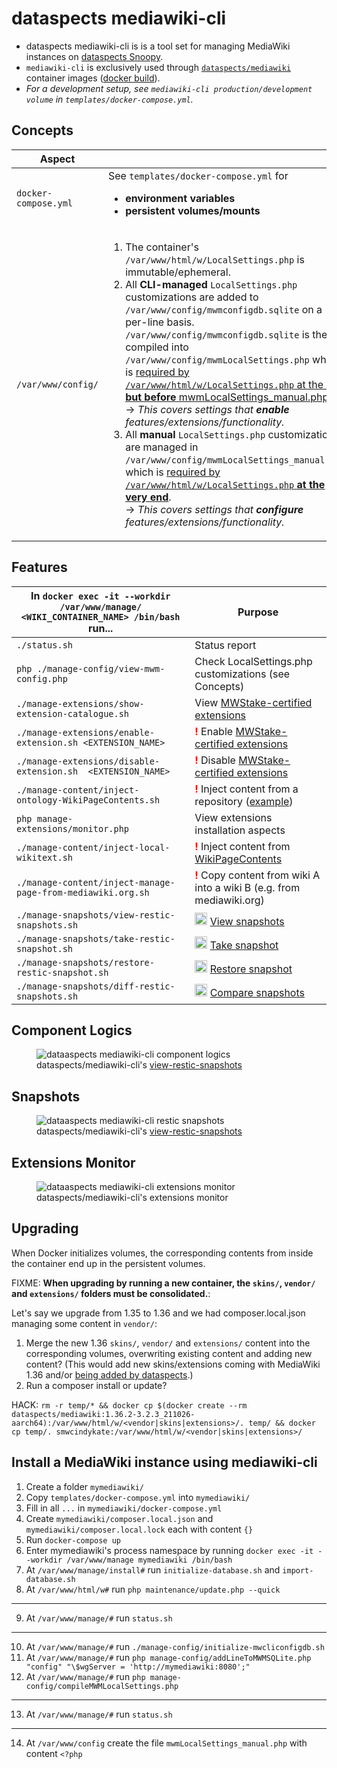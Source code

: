# dataspects mediawiki-cli

* dataspects mediawiki-cli is is a tool set for managing MediaWiki instances on [dataspects Snoopy](https://github.com/dataspects/snoopy).
* `mediawiki-cli` is exclusively used through [`dataspects/mediawiki`](https://hub.docker.com/r/dataspects/mediawiki) container images ([docker build](https://github.com/dataspects/dataspectsSystemBuilder/tree/master/docker-images/mediawiki)).
* *For a development setup, see `mediawiki-cli production/development volume` in `templates/docker-compose.yml`.*

## Concepts

| Aspect |   |
| ------ | - |
| `docker-compose.yml` | See `templates/docker-compose.yml` for<ul><li>**environment variables**</li><li>**persistent volumes/mounts**</li></ul> |
| `/var/www/config/` | <ol><li>The container's `/var/www/html/w/LocalSettings.php` is immutable/ephemeral.</li><li>All **CLI-managed** `LocalSettings.php` customizations are added to `/var/www/config/mwmconfigdb.sqlite` on a per-line basis. `/var/www/config/mwmconfigdb.sqlite` is then compiled into `/var/www/config/mwmLocalSettings.php` which is [required by `/var/www/html/w/LocalSettings.php` at the end <u>**but before**</u> mwmLocalSettings_manual.php](https://github.com/dataspects/dataspectsSystemBuilder/blob/master/docker-images/mediawiki/require_customizations.sh).<br/>&rarr; *This covers settings that **enable** features/extensions/functionality.*</li><li>All **manual** `LocalSettings.php` customizations are managed in `/var/www/config/mwmLocalSettings_manual.php` which is [required by `/var/www/html/w/LocalSettings.php` <u>**at the very end**</u>](https://github.com/dataspects/dataspectsSystemBuilder/blob/master/docker-images/mediawiki/require_customizations.sh).<br/>&rarr; *This covers settings that **configure** features/extensions/functionality.*</li><ol> |

## Features

| In `docker exec -it --workdir /var/www/manage/ <WIKI_CONTAINER_NAME> /bin/bash` run... | Purpose |
| ---------------------------------------------- | ------- |
| `./status.sh` | Status report |
| `php ./manage-config/view-mwm-config.php` | Check LocalSettings.php customizations (see Concepts) |
| `./manage-extensions/show-extension-catalogue.sh` | View [MWStake-certified extensions](https://raw.githubusercontent.com/dataspects/mediawiki-cli/main/catalogues/extensions.json) |
| `./manage-extensions/enable-extension.sh <EXTENSION_NAME>` | **<span style="color: red">!</span>** Enable [MWStake-certified extensions](https://raw.githubusercontent.com/dataspects/mediawiki-cli/main/catalogues/extensions.json) |
| `./manage-extensions/disable-extension.sh  <EXTENSION_NAME>` | **<span style="color: red">!</span>** Disable [MWStake-certified extensions](https://raw.githubusercontent.com/dataspects/mediawiki-cli/main/catalogues/extensions.json) |
| `./manage-content/inject-ontology-WikiPageContents.sh` | **<span style="color: red">!</span>** Inject content from a repository ([example](https://github.com/dataspects/dataspectsSystemCoreOntology)) |
| `php manage-extensions/monitor.php` | View extensions installation aspects |
| `./manage-content/inject-local-wikitext.sh` | **<span style="color: red">!</span>** Inject content from [WikiPageContents](https://github.com/dataspects/mediawiki-cli/tree/main/WikiPageContents) |
| `./manage-content/inject-manage-page-from-mediawiki.org.sh` | **<span style="color: red">!</span>** Copy content from wiki A into a wiki B (e.g. from mediawiki.org) |
| `./manage-snapshots/view-restic-snapshots.sh` | <img src="https://restic.readthedocs.io/en/stable/_static/logo.png" height="20"/> [View snapshots](https://restic.readthedocs.io/en/stable/045_working_with_repos.html) |
| `./manage-snapshots/take-restic-snapshot.sh` | <img src="https://restic.readthedocs.io/en/stable/_static/logo.png" height="20"/> [Take snapshot](https://restic.readthedocs.io/en/stable/040_backup.html) |
| `./manage-snapshots/restore-restic-snapshot.sh` | <img src="https://restic.readthedocs.io/en/stable/_static/logo.png" height="20"/> [Restore snapshot](https://restic.readthedocs.io/en/stable/050_restore.html) |
| `./manage-snapshots/diff-restic-snapshots.sh` | <img src="https://restic.readthedocs.io/en/stable/_static/logo.png" height="20"/> [Compare snapshots](https://restic.readthedocs.io/en/stable/040_backup.html?highlight=diff#comparing-snapshots) |

## Component Logics

<figure>
<img src="images/component-logics.png" alt="dataaspects mediawiki-cli component logics">
    <figcaption>dataspects/mediawiki-cli's <a href="https://github.com/dataspects/mediawiki-cli/blob/main/manage-snapshots/view-restic-snapshots.sh">view-restic-snapshots</a></figcaption>
</figure>

## Snapshots

<figure>
<img src="images/snapshots.png" alt="dataaspects mediawiki-cli restic snapshots">
    <figcaption>dataspects/mediawiki-cli's <a href="https://github.com/dataspects/mediawiki-cli/blob/main/manage-snapshots/view-restic-snapshots.sh">view-restic-snapshots</a></figcaption>
</figure>

## Extensions Monitor

<figure>
<img src="images/extensions-monitor.png" alt="dataaspects mediawiki-cli extensions monitor">
    <figcaption>dataspects/mediawiki-cli's extensions monitor</figcaption>
</figure>

## Upgrading

When Docker initializes volumes, the corresponding contents from inside the container end up in the persistent volumes.

FIXME: **When upgrading by running a new container, the `skins/`, `vendor/` and `extensions/` folders must be consolidated.**:

Let's say we upgrade from 1.35 to 1.36 and we had composer.local.json managing some content in `vendor/`:

1. Merge the new 1.36 `skins/`, `vendor/` and `extensions/` content into the corresponding volumes, overwriting existing content and adding new content? (This would add new skins/extensions coming with MediaWiki 1.36 and/or [being added by dataspects](https://github.com/dataspects/dataspectsSystemBuilder/tree/master/ansible_templates).)
2. Run a composer install or update?

HACK:
`rm -r temp/* && docker cp $(docker create --rm dataspects/mediawiki:1.36.2-3.2.3_211026-aarch64):/var/www/html/w/<vendor|skins|extensions>/. temp/ && docker cp temp/. smwcindykate:/var/www/html/w/<vendor|skins|extensions>/`

## Install a MediaWiki instance using mediawiki-cli

1. Create a folder `mymediawiki/`
2. Copy `templates/docker-compose.yml` into `mymediawiki/`
3. Fill in all `...` in `mymediawiki/docker-compose.yml`
4. Create `mymediawiki/composer.local.json` and `mymediawiki/composer.local.lock` each with content `{}`
5. Run `docker-compose up`
6. Enter mymediawiki's process namespace by running `docker exec -it --workdir /var/www/manage mymediawiki /bin/bash`
7. At `/var/www/manage/install#` run `initialize-database.sh` and `import-database.sh`
8. At `/var/www/html/w#` run `php maintenance/update.php --quick`
---
9. At `/var/www/manage/#` run `status.sh`
---
10. At `/var/www/manage/#` run `./manage-config/initialize-mwcliconfigdb.sh`
11. At `/var/www/manage/#` run `php manage-config/addLineToMWMSQLite.php "config" "\$wgServer = 'http://mymediawiki:8080';"`
12. At `/var/www/manage/#` run `php manage-config/compileMWMLocalSettings.php`
---
13. At `/var/www/manage/#` run `status.sh`
---
14. At `/var/www/config` create the file `mwmLocalSettings_manual.php` with content `<?php`
